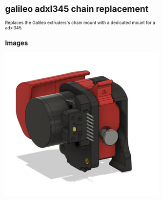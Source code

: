 # galileo adxl345 chain replacement

Replaces the Galileo extruders's chain mount with a dedicated mount for a adxl345.

## Images

![](Images/on-galileo.png)

